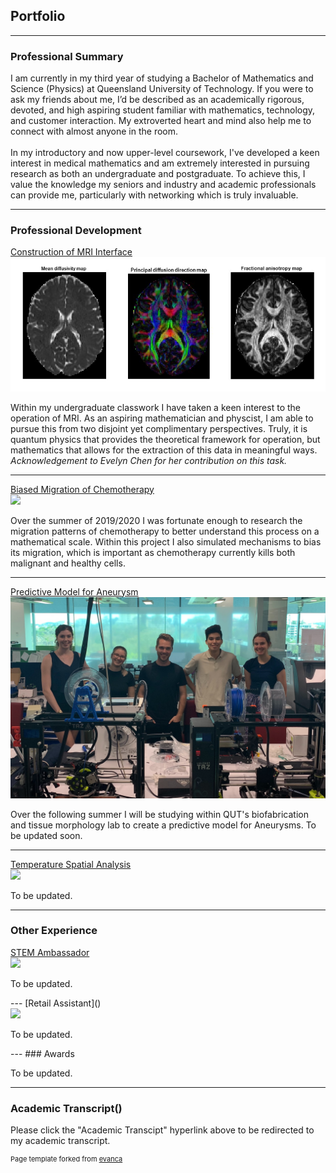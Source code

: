 ## Portfolio

---
### Professional Summary
<p>
I am currently in my third year of studying a Bachelor of Mathematics and Science (Physics) at Queensland University of Technology. If you were to ask my friends about me, I’d be described as an academically rigorous, devoted, and high aspiring student familiar with mathematics, technology, and customer interaction. My extroverted heart and mind also help me to connect with almost anyone in the room.
<br><br>
In my introductory and now upper-level coursework, I've developed a keen interest in medical mathematics and am extremely interested in pursuing research as both an undergraduate and postgraduate. To achieve this, I value the knowledge my seniors and industry and academic professionals can provide me, particularly with networking which is truly invaluable. </p>

---

### Professional Development

[Construction of MRI Interface](https://www.youtube.com/watch?v=b_wwrg5Yfdg&feature=youtu.be&fbclid=IwAR0V7qOEK7GAJHwlKYwG2Y4WyS5Lpq7eVI7lryMDePxtbFJky8-QqydrXo4&ab_channel=JacobHautaniemi)
<br>
<img src="images/MRI.jpg?raw=true"/>
<br>
<p>Within my undergraduate classwork I have taken a keen interest to the operation of MRI. As an aspiring mathematician and physcist, I am able to pursue this from two disjoint yet complimentary perspectives. Truly, it is quantum physics that provides the theoretical framework for operation, but mathematics that allows for the extraction of this data in meaningful ways. <br> <i>Acknowledgement to Evelyn Chen for her contribution on this task.</i></p>

---
[Biased Migration of Chemotherapy](/pdf/Poster.pdf)
<br>
<img src="images/2019.jpg?raw=true"/>
<br>
<p> Over the summer of 2019/2020 I was fortunate enough to research the migration patterns of chemotherapy to better understand this process on a mathematical scale. Within this project I also simulated mechanisms to bias its migration, which is important as chemotherapy currently kills both malignant and healthy cells. </p>

---

[Predictive Model for Aneurysm](https://research.qut.edu.au/biofabrication/)
<br>
<img src="images/VRES.jpg?raw=true"/>
<p> Over the following summer I will be studying within QUT's biofabrication and tissue morphology lab to create a predictive model for Aneurysms. To be updated soon. </p>  

---

[Temperature Spatial Analysis]()
<br>
<img src="images/VRE.jpg?raw=true"/>
<p> To be updated. </p>  

---

### Other Experience

[STEM Ambassador](https://www.qut.edu.au/study/career-advisers-and-teachers/young-accelerators)
<br>
<img src="images/VRE.jpg?raw=true"/>
<p> To be updated. </p>  
---
[Retail Assistant]()
<br>
<img src="images/VRE.jpg?raw=true"/>
<p> To be updated. </p>  
---
### Awards
<p> To be updated. </p>

---
### Academic Transcript()
<p> Please click the "Academic Transcipt" hyperlink above to be redirected to my academic transcript. </p>

<p style="font-size:11px">Page template forked from <a href="https://github.com/evanca/quick-portfolio">evanca</a></p>
<!-- Remove above link if you don't want to attibute -->

